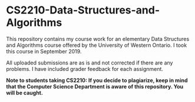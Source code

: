 # CS2210-Data-Structures-and-Algorithms
This repository contains my course work for an elementary Data Structures and Algorithms course offered by the University of Western Ontario. I took this course in September 2019.

All uploaded submissions are as is and not corrected if there are any problems. I have included grader feedback for each assignment.

**Note to students taking CS2210: If you decide to plagiarize, keep in mind that the Computer Science Department is aware of this repository. You will be caught.**
